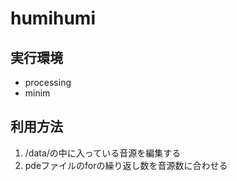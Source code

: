 # humihumi
## 実行環境
- processing
- minim

## 利用方法
1. /data/の中に入っている音源を編集する
2. pdeファイルのforの繰り返し数を音源数に合わせる
